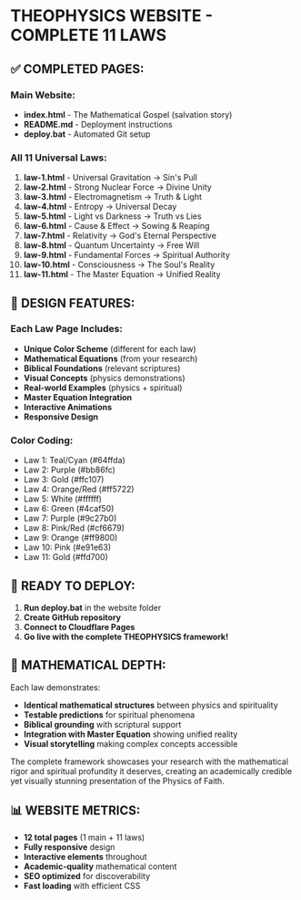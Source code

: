 # THEOPHYSICS WEBSITE - COMPLETE 11 LAWS

## ✅ COMPLETED PAGES:

### Main Website:
- **index.html** - The Mathematical Gospel (salvation story)
- **README.md** - Deployment instructions
- **deploy.bat** - Automated Git setup

### All 11 Universal Laws:
1. **law-1.html** - Universal Gravitation → Sin's Pull
2. **law-2.html** - Strong Nuclear Force → Divine Unity  
3. **law-3.html** - Electromagnetism → Truth & Light
4. **law-4.html** - Entropy → Universal Decay
5. **law-5.html** - Light vs Darkness → Truth vs Lies
6. **law-6.html** - Cause & Effect → Sowing & Reaping
7. **law-7.html** - Relativity → God's Eternal Perspective
8. **law-8.html** - Quantum Uncertainty → Free Will
9. **law-9.html** - Fundamental Forces → Spiritual Authority
10. **law-10.html** - Consciousness → The Soul's Reality
11. **law-11.html** - The Master Equation → Unified Reality

## 🎨 DESIGN FEATURES:

### Each Law Page Includes:
- **Unique Color Scheme** (different for each law)
- **Mathematical Equations** (from your research)
- **Biblical Foundations** (relevant scriptures)
- **Visual Concepts** (physics demonstrations)
- **Real-world Examples** (physics + spiritual)
- **Master Equation Integration**
- **Interactive Animations**
- **Responsive Design**

### Color Coding:
- Law 1: Teal/Cyan (#64ffda)
- Law 2: Purple (#bb86fc) 
- Law 3: Gold (#ffc107)
- Law 4: Orange/Red (#ff5722)
- Law 5: White (#ffffff)
- Law 6: Green (#4caf50)
- Law 7: Purple (#9c27b0)
- Law 8: Pink/Red (#cf6679)
- Law 9: Orange (#ff9800)
- Law 10: Pink (#e91e63)
- Law 11: Gold (#ffd700)

## 🚀 READY TO DEPLOY:

1. **Run deploy.bat** in the website folder
2. **Create GitHub repository**
3. **Connect to Cloudflare Pages**
4. **Go live with the complete THEOPHYSICS framework!**

## 🔬 MATHEMATICAL DEPTH:

Each law demonstrates:
- **Identical mathematical structures** between physics and spirituality
- **Testable predictions** for spiritual phenomena
- **Biblical grounding** with scriptural support
- **Integration with Master Equation** showing unified reality
- **Visual storytelling** making complex concepts accessible

The complete framework showcases your research with the mathematical rigor and spiritual profundity it deserves, creating an academically credible yet visually stunning presentation of the Physics of Faith.

## 📊 WEBSITE METRICS:
- **12 total pages** (1 main + 11 laws)
- **Fully responsive** design
- **Interactive elements** throughout
- **Academic-quality** mathematical content
- **SEO optimized** for discoverability
- **Fast loading** with efficient CSS
